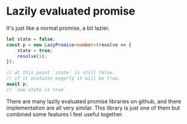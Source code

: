 # Lazily evaluated promise

It's just like a normal promise, a bit lazier.

```typescript
let state = false;
const p = new LazyPromise<number>(resolve => {
    state = true;
    resolve(1);
});

// at this point `state` is still false.
// if it evaluate eagerly it will be true.
await p;
// `now state is true`
```

There are many lazily evaluated promise libraries on github, and there implementation are all very similar. This library is just one of them but combined some features I feel useful together.
